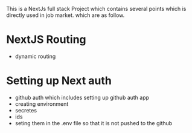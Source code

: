 This is a NextJs full stack Project which contains several points which is directly used in job market.
which are as follow.
# NextJS Routing
- dynamic routing
# Setting up Next auth 
- github auth which includes setting up github auth app 
- creating environment
- secretes
- ids 
- seting them in the .env file so that it is not pushed to the github


